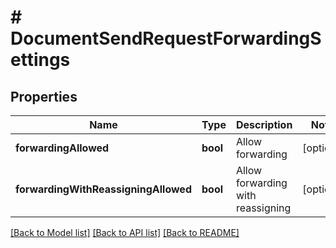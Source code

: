 # # DocumentSendRequestForwardingSettings

## Properties

Name | Type | Description | Notes
------------ | ------------- | ------------- | -------------
**forwardingAllowed** | **bool** | Allow forwarding | [optional]
**forwardingWithReassigningAllowed** | **bool** | Allow forwarding with reassigning | [optional]

[[Back to Model list]](../../README.md#models) [[Back to API list]](../../README.md#endpoints) [[Back to README]](../../README.md)
